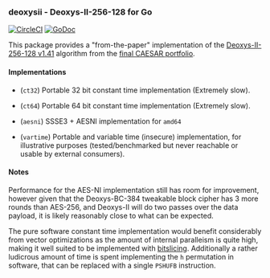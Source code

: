 ### deoxysii - Deoxys-II-256-128 for Go
[![CircleCI](https://circleci.com/gh/oasislabs/deoxysii.svg?style=svg&circle-token=dec1a5a0550ad1bab80081227aa23b96efff5e7d)](https://circleci.com/gh/oasislabs/deoxysii) [![GoDoc](https://godoc.org/github.com/oasislabs/deoxysii?status.svg)](https://godoc.org/github.com/oasislabs/deoxysii)

This package provides a "from-the-paper" implementation of the
[Deoxys-II-256-128 v1.41][1] algorithm from the [final CAESAR portfolio][2].

#### Implementations

 * (`ct32`) Portable 32 bit constant time implementation (Extremely slow).

 * (`ct64`) Portable 64 bit constant time implementation (Extremely slow).

 * (`aesni`) SSSE3 + AESNI implementation for `amd64`

 * (`vartime`) Portable and variable time (insecure) implementation,
   for illustrative purposes (tested/benchmarked but never reachable
   or usable by external consumers).

#### Notes

Performance for the AES-NI implementation still has room for improvement,
however given that the Deoxys-BC-384 tweakable block cipher has 3 more
rounds than AES-256, and Deoxys-II will do two passes over the data
payload, it is likely reasonably close to what can be expected.

The pure software constant time implementation would benefit considerably
from vector optimizations as the amount of internal paralleism is quite
high, making it well suited to be implemented with [bitslicing][3].
Additionally a rather ludicrous amount of time is spent implementing the
`h` permutation in software, that can be replaced with a single `PSHUFB`
instruction.

[1]: https://competitions.cr.yp.to/round3/deoxysv141.pdf
[2]: https://competitions.cr.yp.to/caesar-submissions.html
[3]: https://eprint.iacr.org/2009/129.pdf
